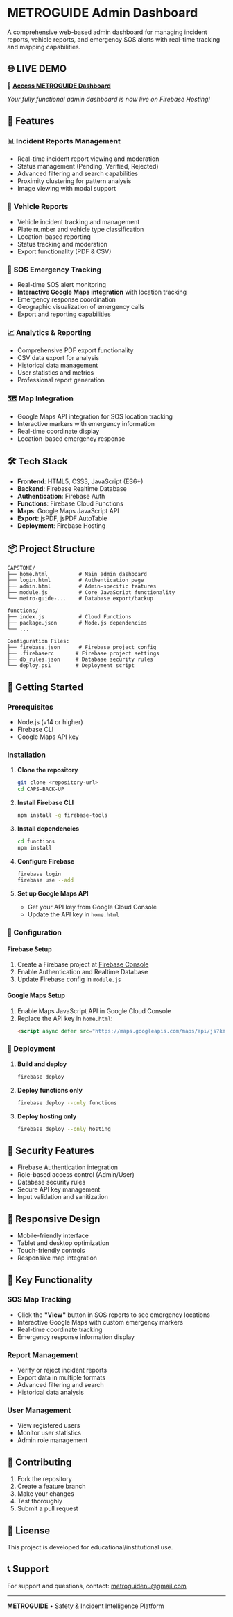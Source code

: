 # METROGUIDE Admin Dashboard

A comprehensive web-based admin dashboard for managing incident reports, vehicle reports, and emergency SOS alerts with real-time tracking and mapping capabilities.

## 🌐 **LIVE DEMO**
**🔗 [Access METROGUIDE Dashboard](https://metro-guide-6b52a.web.app)**

*Your fully functional admin dashboard is now live on Firebase Hosting!*

## 🚀 Features

### 📊 **Incident Reports Management**
- Real-time incident report viewing and moderation
- Status management (Pending, Verified, Rejected)
- Advanced filtering and search capabilities
- Proximity clustering for pattern analysis
- Image viewing with modal support

### 🚗 **Vehicle Reports**
- Vehicle incident tracking and management
- Plate number and vehicle type classification
- Location-based reporting
- Status tracking and moderation
- Export functionality (PDF & CSV)

### 🚨 **SOS Emergency Tracking**
- Real-time SOS alert monitoring
- **Interactive Google Maps integration** with location tracking
- Emergency response coordination
- Geographic visualization of emergency calls
- Export and reporting capabilities

### 📈 **Analytics & Reporting**
- Comprehensive PDF export functionality
- CSV data export for analysis
- Historical data management
- User statistics and metrics
- Professional report generation

### 🗺️ **Map Integration**
- Google Maps API integration for SOS location tracking
- Interactive markers with emergency information
- Real-time coordinate display
- Location-based emergency response

## 🛠️ Tech Stack

- **Frontend**: HTML5, CSS3, JavaScript (ES6+)
- **Backend**: Firebase Realtime Database
- **Authentication**: Firebase Auth
- **Functions**: Firebase Cloud Functions
- **Maps**: Google Maps JavaScript API
- **Export**: jsPDF, jsPDF AutoTable
- **Deployment**: Firebase Hosting

## 📦 Project Structure

```
CAPSTONE/
├── home.html          # Main admin dashboard
├── login.html         # Authentication page
├── admin.html         # Admin-specific features
├── module.js          # Core JavaScript functionality
└── metro-guide-...    # Database export/backup

functions/
├── index.js           # Cloud Functions
├── package.json       # Node.js dependencies
└── ...

Configuration Files:
├── firebase.json      # Firebase project config
├── .firebaserc       # Firebase project settings
├── db_rules.json     # Database security rules
└── deploy.ps1        # Deployment script
```

## 🚀 Getting Started

### Prerequisites
- Node.js (v14 or higher)
- Firebase CLI
- Google Maps API key

### Installation

1. **Clone the repository**
   ```bash
   git clone <repository-url>
   cd CAPS-BACK-UP
   ```

2. **Install Firebase CLI**
   ```bash
   npm install -g firebase-tools
   ```

3. **Install dependencies**
   ```bash
   cd functions
   npm install
   ```

4. **Configure Firebase**
   ```bash
   firebase login
   firebase use --add
   ```

5. **Set up Google Maps API**
   - Get your API key from Google Cloud Console
   - Update the API key in `home.html`

### 🔧 Configuration

#### Firebase Setup
1. Create a Firebase project at [Firebase Console](https://console.firebase.google.com)
2. Enable Authentication and Realtime Database
3. Update Firebase config in `module.js`

#### Google Maps Setup
1. Enable Maps JavaScript API in Google Cloud Console
2. Replace the API key in `home.html`:
   ```html
   <script async defer src="https://maps.googleapis.com/maps/api/js?key=YOUR_API_KEY&libraries=geometry"></script>
   ```

### 🚀 Deployment

1. **Build and deploy**
   ```bash
   firebase deploy
   ```

2. **Deploy functions only**
   ```bash
   firebase deploy --only functions
   ```

3. **Deploy hosting only**
   ```bash
   firebase deploy --only hosting
   ```

## 🔐 Security Features

- Firebase Authentication integration
- Role-based access control (Admin/User)
- Database security rules
- Secure API key management
- Input validation and sanitization

## 📱 Responsive Design

- Mobile-friendly interface
- Tablet and desktop optimization
- Touch-friendly controls
- Responsive map integration

## 🎯 Key Functionality

### SOS Map Tracking
- Click the **"View"** button in SOS reports to see emergency locations
- Interactive Google Maps with custom emergency markers
- Real-time coordinate tracking
- Emergency response information display

### Report Management
- Verify or reject incident reports
- Export data in multiple formats
- Advanced filtering and search
- Historical data analysis

### User Management
- View registered users
- Monitor user statistics
- Admin role management

## 🤝 Contributing

1. Fork the repository
2. Create a feature branch
3. Make your changes
4. Test thoroughly
5. Submit a pull request

## 📄 License

This project is developed for educational/institutional use.

## 📞 Support

For support and questions, contact: metroguidenu@gmail.com

---

**METROGUIDE** • Safety & Incident Intelligence Platform